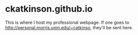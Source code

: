 # ckatkinson.github.io

This is where I host my professional webpage. If one goes to http://personal.morris.umn.edu/~catkinso, they'll be sent here.
